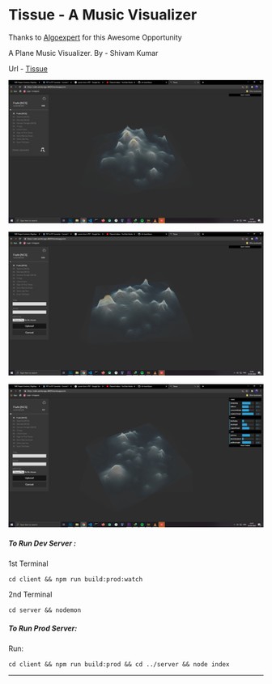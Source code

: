 # Tissue - A Music Visualizer
Thanks to [Algoexpert](https://algoexpert.io) for this Awesome Opportunity 

A Plane Music Visualizer.
By - Shivam Kumar

Url - [Tissue](https://bit.ly/the-music-visualizer)

![Home](/images/home.png?raw=true "home")

![Upload](/images/upload.png?raw=true "upload")

![Customize](/images/customize.png?raw=true "custom")


##### To Run Dev Server :

1st Terminal

```
cd client && npm run build:prod:watch
```

2nd Terminal
```
cd server && nodemon
```
##### To Run Prod Server:

Run:
```
cd client && npm run build:prod && cd ../server && node index
```

---

